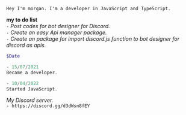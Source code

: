 `Hey I'm morgan. I'm a developer in JavaScript and TypeScript.`

**my to do list**<br>
    `-` *Post codes for bot designer for Discord.*<br>
    `-` *Create an easy Api manager package.*<br>
    `-` *Create an package for import discord.js function to bot designer for discord as apis.* <br>

```php
$Date

- 15/07/2021 
Became a developer.

- 10/04/2022
Started JavaScript.
```

*My Discord server.*<br>
`- https://discord.gg/d3dWsn8fEY`
